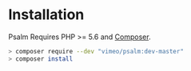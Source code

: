 # Installation

Psalm Requires PHP >= 5.6 and [Composer](https://getcomposer.org/).

```bash
> composer require --dev "vimeo/psalm:dev-master"
> composer install
```
